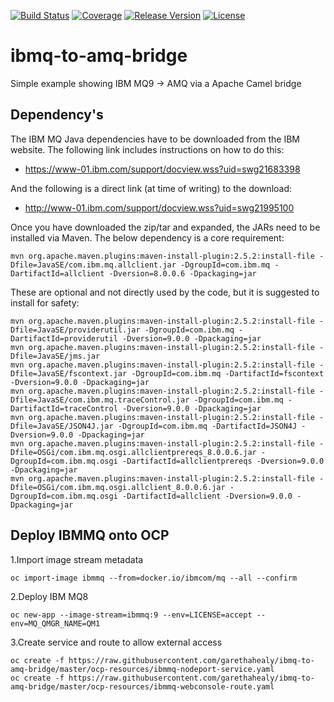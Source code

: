 [![Build Status](https://travis-ci.org/garethahealy/ibmq-to-amq-bridge.svg?branch=master)](https://travis-ci.org/garethahealy/ibmq-to-amq-bridge)
[![Coverage](https://sonarqube.com/api/badges/measure?key=com.garethahealy.ibmq-to-amq-bridge:ibmq-to-amq-bridge&metric=coverage)](https://sonarcloud.io/dashboard?id=com.garethahealy.ibmq-to-amq-bridge%3Aibmq-to-amq-bridge )
[![Release Version](https://img.shields.io/maven-central/v/com.garethahealy.ibmq-to-amq-bridge/ibmq-to-amq-bridge.svg?maxAge=2592000)](https://mvnrepository.com/artifact/com.garethahealy.ibmq-to-amq-bridge/ibmq-to-amq-bridge)
[![License](https://img.shields.io/hexpm/l/plug.svg?maxAge=2592000)]()

# ibmq-to-amq-bridge
Simple example showing IBM MQ9 -> AMQ via a Apache Camel bridge

## Dependency's
The IBM MQ Java dependencies have to be downloaded from the IBM website. The following link includes instructions on how to do this:
- https://www-01.ibm.com/support/docview.wss?uid=swg21683398

And the following is a direct link (at time of writing) to the download:
- http://www-01.ibm.com/support/docview.wss?uid=swg21995100

Once you have downloaded the zip/tar and expanded, the JARs need to be installed via Maven.
The below dependency is a core requirement:

    mvn org.apache.maven.plugins:maven-install-plugin:2.5.2:install-file -Dfile=JavaSE/com.ibm.mq.allclient.jar -DgroupId=com.ibm.mq -DartifactId=allclient -Dversion=8.0.0.6 -Dpackaging=jar

These are optional and not directly used by the code, but it is suggested to install for safety:

    mvn org.apache.maven.plugins:maven-install-plugin:2.5.2:install-file -Dfile=JavaSE/providerutil.jar -DgroupId=com.ibm.mq -DartifactId=providerutil -Dversion=9.0.0 -Dpackaging=jar
    mvn org.apache.maven.plugins:maven-install-plugin:2.5.2:install-file -Dfile=JavaSE/jms.jar
    mvn org.apache.maven.plugins:maven-install-plugin:2.5.2:install-file -Dfile=JavaSE/fscontext.jar -DgroupId=com.ibm.mq -DartifactId=fscontext -Dversion=9.0.0 -Dpackaging=jar
    mvn org.apache.maven.plugins:maven-install-plugin:2.5.2:install-file -Dfile=JavaSE/com.ibm.mq.traceControl.jar -DgroupId=com.ibm.mq -DartifactId=traceControl -Dversion=9.0.0 -Dpackaging=jar
    mvn org.apache.maven.plugins:maven-install-plugin:2.5.2:install-file -Dfile=JavaSE/JSON4J.jar -DgroupId=com.ibm.mq -DartifactId=JSON4J -Dversion=9.0.0 -Dpackaging=jar
    mvn org.apache.maven.plugins:maven-install-plugin:2.5.2:install-file -Dfile=OSGi/com.ibm.mq.osgi.allclientprereqs_8.0.0.6.jar -DgroupId=com.ibm.mq.osgi -DartifactId=allclientprereqs -Dversion=9.0.0 -Dpackaging=jar
    mvn org.apache.maven.plugins:maven-install-plugin:2.5.2:install-file -Dfile=OSGi/com.ibm.mq.osgi.allclient_8.0.0.6.jar -DgroupId=com.ibm.mq.osgi -DartifactId=allclient -Dversion=9.0.0 -Dpackaging=jar

## Deploy IBMMQ onto OCP
1.Import image stream metadata

    oc import-image ibmmq --from=docker.io/ibmcom/mq --all --confirm
    
2.Deploy IBM MQ8

    oc new-app --image-stream=ibmmq:9 --env=LICENSE=accept --env=MQ_QMGR_NAME=QM1
    
3.Create service and route to allow external access

    oc create -f https://raw.githubusercontent.com/garethahealy/ibmq-to-amq-bridge/master/ocp-resources/ibmmq-nodeport-service.yaml
    oc create -f https://raw.githubusercontent.com/garethahealy/ibmq-to-amq-bridge/master/ocp-resources/ibmmq-webconsole-route.yaml
